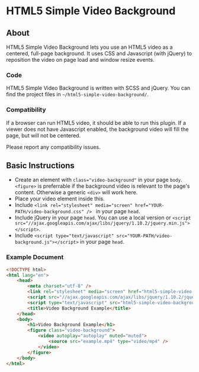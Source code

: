 # HTML5 Simple Video Background

## About

HTML5 Simple Video Background lets you use an HTML5 video as a centered, full-page background. It uses CSS and Javascript (with jQuery) to reposition the video on page load and window resize events.

### Code

 HTML5 Simple Video Background is written with SCSS and jQuery. You can find the project files in `~/html5-simple-video-background/`.

### Compatibility

If a browser can run HTML5 video, it should be able to run this plugin. If a viewer does not have Javascript enabled, the background video will fill the page, but will not be centered.

Please report any compatibility issues.

## Basic Instructions

* Create an element with `class="video-background"` in your page `body`. `<figure>` is preferrable if the background video is relevant to the page's content. Otherwise a generic `<div>` will work here.
* Place your video element inside this.
* Include `<link rel="stylesheet" media="screen" href="YOUR-PATH/video-background.css" /> ` in your page `head`.
* Include jQuery in your page `head`. You can use a local version or `<script src="//ajax.googleapis.com/ajax/libs/jquery/1.10.2/jquery.min.js"></script>`.
* Include `<script type="text/javascript" src="YOUR-PATH/video-background.js"></script>` in your page `head`.

### Example Document

````html
<!DOCTYPE html>
<html lang="en">
    <head>
        <meta charset="utf-8" />
        <link rel="stylesheet" media="screen" href="html5-simple-video-background/video-background.css" /> 
        <script src="//ajax.googleapis.com/ajax/libs/jquery/1.10.2/jquery.min.js"></script>
        <script type="text/javascript" src="html5-simple-video-background/video-background.js"></script>
        <title>Video Background Example</title>
    </head>
    <body>
        <h1>Video Background Example</h1>
        <figure class="video-background">
            <video autoplay="autoplay" muted="muted">
                <source src="example.mp4" type="video/mp4" />
            </video> 
        </figure>
    </body>
</html>

````
